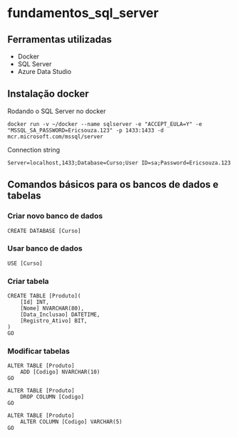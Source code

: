 # fundamentos_sql_server

## Ferramentas utilizadas
- Docker
- SQL Server
- Azure Data Studio

## Instalação docker
Rodando o SQL Server no docker

```docker run -v ~/docker --name sqlserver -e "ACCEPT_EULA=Y" -e "MSSQL_SA_PASSWORD=Ericsouza.123" -p 1433:1433 -d mcr.microsoft.com/mssql/server```

Connection string

```Server=localhost,1433;Database=Curso;User ID=sa;Password=Ericsouza.123```


## Comandos básicos para os bancos de dados e tabelas

### Criar novo banco de dados
```
CREATE DATABASE [Curso]
```

### Usar banco de dados
```
USE [Curso]
```

### Criar tabela
```
CREATE TABLE [Produto](
    [Id] INT,
    [Nome] NVARCHAR(80),
    [Data_Inclusao] DATETIME,
    [Registro_Ativo] BIT,
)
GO
```

### Modificar tabelas
```
ALTER TABLE [Produto]
    ADD [Codigo] NVARCHAR(10)
GO

ALTER TABLE [Produto]
    DROP COLUMN [Codigo]
GO

ALTER TABLE [Produto]
    ALTER COLUMN [Codigo] VARCHAR(5)
GO
```
